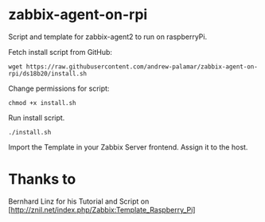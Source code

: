 # zabbix-agent-on-rpi

Script and template for zabbix-agent2 to run on raspberryPi.

Fetch install script from GitHub:
```
wget https://raw.githubusercontent.com/andrew-palamar/zabbix-agent-on-rpi/ds18b20/install.sh
```

Change permissions for script:
```
chmod +x install.sh
```

Run install script. 
```
./install.sh
```

Import the Template in your Zabbix Server frontend.
Assign it to the host.

# Thanks to 
Bernhard Linz for his Tutorial and Script on [http://znil.net/index.php/Zabbix:Template_Raspberry_Pi]
